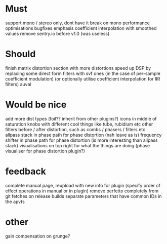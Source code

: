 
# Must

support mono / stereo only, dont have it break on mono
performance optimisations
bugfixes
emphasis coefficient interpolation with smoothed values
remove sentry.io before v1.0 (was useless)

# Should

finish matrix distortion section with more distortions
speed up DSP by replacing some direct form filters with svf ones (in the case of per-sample coefficient modulation) (or optionally utilise coefficient interpolation for IIR filters)
auval

# Would be nice

add more dist types (foil?? inherit from other plugins?)
icons in middle of saturation knobs with different cool things like tube, rubidium etc
other filters before / after distortion, such as combs / phasers / filters etc  
allpass stack in phase path for phase distortion (nah leave as is)
frequency shifter in phase path for phase distortion (is more interesting than allpass stack)
visualisations on top right for what the things are doing (phase visualiser for phase distortion plugin?)

# feedback 

complete manual page, reupload with new info for plugin (specify order of effect operations in manual or in plugin)
remove perfetto completely from git fetches on release builds
separate parameters that have common IDs in the apvts

# other
gain compensation on grunge?